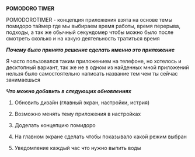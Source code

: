 **POMODORO TIMER**

POMODOROTIMER - концепция приложения взята на основе темы помидоро таймер где мы выбираем время работы, время перерыва, подходы, а так же обычный секундомер чтобы можно было после смотреть сколько и на какую деятельность тратиться время 

***Почему было принято решение сделать именно это приложение***

Я часто пользовался таким приложением на телефоне, но хотелось и десктопный вариант, так же не в одном из найденных мной приложений нельзя было самостоятельно написать название тем чем ты сейчас занимаешься 


***Что можно добавить в следующих обновлениях***

1. Обновить дизайн (главный экран, настройки, истрия)

2. Возможно менять тему приложения в настройках 

3. Доделать концепцию помидоро

4. На главном экране сделать чтобы показывало какой режим выбран

5. Уведомление каждый час что нужно выпить воды

